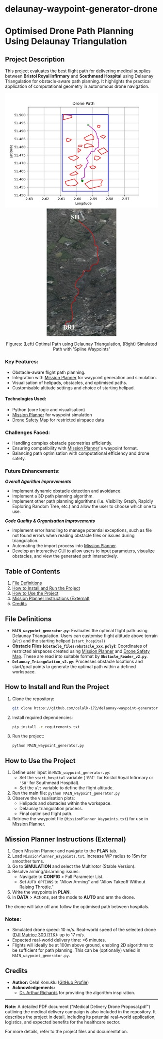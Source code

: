 # delaunay-waypoint-generator-drone
# Optimised Drone Path Planning Using Delaunay Triangulation

## Project Description
This project evaluates the best flight path for delivering medical supplies between **Bristol Royal Infirmary** and **Southmead Hospital** using Delaunay Triangulation for obstacle-aware path planning. It highlights the practical application of computational geometry in autonomous drone navigation. 

<!-- Display the images side by side -->
<div align="center">
  <img src="images/Resulting_Path.png" width="562" style="margin-right: 20px;" />
  <img src="images/MissionPlanner_simulation.png" width="230" />
</div>
<!-- Centralised figure description -->
<div align="center">
  <p>Figures: (Left) Optimal Path using Delaunay Triangulation, (Right) Simulated Path with 'Spline Waypoints'</p>
</div>


### Key Features:
- Obstacle-aware flight path planning.
- Integration with [Mission Planner](https://ardupilot.org/planner/) for waypoint generation and simulation.
- Visualisation of helipads, obstacles, and optimised paths.
- Customisable altitude settings and choice of starting helipad.

#### Technologies Used:
- Python (core logic and visualisation)
- [Mission Planner](https://ardupilot.org/planner/) for waypoint simulation
- [Drone Safety Map](https://dronesafetymap.com/) for restricted airspace data

### Challenges Faced:
- Handling complex obstacle geometries efficiently.
- Ensuring compatibility with [Mission Planner](https://ardupilot.org/planner/)'s waypoint format.
- Balancing path optimisation with computational efficiency and drone safety.

### Future Enhancements:
***Overall Agorithm Improvements***
- Implement dynamic obstacle detection and avoidance.
- Implement a 3D path planning algorithm.
- Implement other path planning algorithms (i.e. Visibility Graph, Rapidly Exploring Random Tree, etc.) and allow the user to choose which one to use.

***Code Quality & Organisation Improvements***
- Implement error handling to manage potential exceptions, such as file not found errors when reading obstacle files or issues during triangulation.
- Automating the import process into [Mission Planner](https://ardupilot.org/planner/).
- Develop an interactive GUI to allow users to input parameters, visualize obstacles, and view the generated path interactively.

## Table of Contents
1. [File Definitions](#file-definitions)
2. [How to Install and Run the Project](#how-to-install-and-run-the-project)
3. [How to Use the Project](#how-to-use-the-project)
4. [Mission Planner Instructions (External)](#mission-planner-instructions-external)
5. [Credits](#credits)

## File Definitions
- **`MAIN_waypoint_generator.py`**: Evaluates the optimal flight path using Delaunay Triangulation. Users can customise flight altitude above terrain (`alt`) and the starting helipad (`start_hospital`)
- **Obstacle Files (`obstacle_files/obstacle_xxx.poly`)**: Coordinates of restricted airspaces created using [Mission Planner](https://ardupilot.org/planner/) and [Drone Safety Map](https://dronesafetymap.com/). These are read into suitable format by **`Obstacle_Reader_v2.py`**.
- **`Delaunay_Triangulation_v2.py`**: Processes obstacle locations and start/goal points to generate the optimal path within a defined workspace.

## How to Install and Run the Project
1. Clone the repository:
   ```bash
   git clone https://github.com/celalk-172/delaunay-waypoint-generator
   ```
2. Install required dependencies:
   ```bash
   pip install -r requirements.txt
   ```
3. Run the project:
   ```bash
   python MAIN_waypoint_generator.py
   ```

## How to Use the Project
1. Define user input in ```MAIN_waypoint_generator.py```:
   - Set the `start_hospital` variable (`'BRI'` for Bristol Royal Infirmary or `'SH'` for Southmead Hospital).
   - Set the `alt` variable to define the flight altitude.
2. Run the main file: ```python MAIN_waypoint_generator.py```
3. Observe the visualisation plots:
   - Helipads and obstacles within the workspace.
   - Delaunay triangulation process.
   - Final optimised flight path.
4. Retrieve the waypoint file (`MissionPlanner_Waypoints.txt`) for use in [Mission Planner](https://ardupilot.org/planner/).

## Mission Planner Instructions (External)
1. Open Mission Planner and navigate to the **PLAN** tab.
2. Load `MissionPlanner_Waypoints.txt`. Increase WP radius to 15m for smoother turns.
3. Go to **SIMULATION** and select the Multirotor (Stable Version).
4. Resolve arming/disarming issues:
   - Navigate to **CONFIG** > Full Parameter List.
   - Set `AUTO_OPTIONS` to "Allow Arming" and "Allow Takeoff Without Raising Throttle."
5. Write the waypoints in **PLAN**.
6. In **DATA** > Actions, set the mode to **AUTO** and arm the drone.

The drone will take off and follow the optimised path between hospitals.

### Notes:
- Simulated drone speed: 10 m/s. Real-world speed of the selected drone ([DJI Matrice 300 RTK](https://www.dji.com/uk/support/product/matrice-300)): up to 17 m/s.
- Expected real-world delivery time: <6 minutes.
- Flights will ideally be at 100m above ground, enabling 2D algorithms to be sufficient for path planning. This can be (optionally) varied in ```MAIN_waypoint_generator.py```. 

## Credits
- **Author:** Celal Konuklu ([GitHub Profile](https://github.com/celalk-172))
- **Acknowledgements:**
  - [Dr. Arthur Richards](https://github.com/arthurrichards77/smply) for providing the algorithm inspiration.

---

**Note:** A detailed PDF document ("Medical Delivery Drone Proposal.pdf") outlining the medical delivery campaign is also included in the repository. It describes the project in detail, including its potential real-world application, logistics, and expected benefits for the healthcare sector.

For more details, refer to the project files and documentation.

